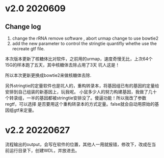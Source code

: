 # v2.0 2020609

## Change log

1. change the rRNA remove software , abort urmap change to use bowtie2
2. add the new parameter to control the stringtie quantifly whethe use the recreate gtf file.

本次版本更新了核糖体比对软件，之前用的urmap，速度奇慢无比，上次64个15G的样本跑了五天，其中核糖体去除占用了3天
坑人这是！

所以本次更新更换成bowtie2来做核糖体去除.

另外stringtie的定量软件也是坑人的，重构转录本，将基因组已有的基因的定量给安排到自己组装的新基因上，玩我呢。
小鼠多少人的努力构建基因，我做了几十个转录组，一半的基因都被stringtie安排没了。傻逼功能！所以我改了参数regtf，可以选择
是否要用这个重构转录本的方式定量。false就会自动用原始的基因组gtf来定量。

# v2.2 20220627

流程输出的output，会写在软件的位置，其他人一用就报错，修改下，改成在当前运行目录下，创建WDL，并放进去。